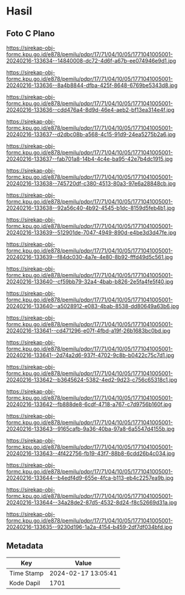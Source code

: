 # Hasil

## Foto C Plano

https://sirekap-obj-formc.kpu.go.id/e878/pemilu/pdpr/17/71/04/10/05/1771041005001-20240216-133634--14840008-dc72-4d6f-a67b-ee074946e9d1.jpg

https://sirekap-obj-formc.kpu.go.id/e878/pemilu/pdpr/17/71/04/10/05/1771041005001-20240216-133636--8a4b8844-dfba-425f-8648-6769be5343d8.jpg

https://sirekap-obj-formc.kpu.go.id/e878/pemilu/pdpr/17/71/04/10/05/1771041005001-20240216-133636--cdd476a4-8d9d-46e4-aeb2-bf13ea314e4f.jpg

https://sirekap-obj-formc.kpu.go.id/e878/pemilu/pdpr/17/71/04/10/05/1771041005001-20240216-133637--d2dbc08b-a568-4c15-91d9-24ea5275b2a6.jpg

https://sirekap-obj-formc.kpu.go.id/e878/pemilu/pdpr/17/71/04/10/05/1771041005001-20240216-133637--fab701a8-14b4-4c4e-ba95-42e7b4dc1915.jpg

https://sirekap-obj-formc.kpu.go.id/e878/pemilu/pdpr/17/71/04/10/05/1771041005001-20240216-133638--745720df-c380-4513-80a3-97e6a28848cb.jpg

https://sirekap-obj-formc.kpu.go.id/e878/pemilu/pdpr/17/71/04/10/05/1771041005001-20240216-133638--92a56c40-4b92-4545-b1dc-8159d5feb4b1.jpg

https://sirekap-obj-formc.kpu.go.id/e878/pemilu/pdpr/17/71/04/10/05/1771041005001-20240216-133639--512901de-7047-4949-890d-e4be3d3d47fe.jpg

https://sirekap-obj-formc.kpu.go.id/e878/pemilu/pdpr/17/71/04/10/05/1771041005001-20240216-133639--f84dc030-4a7e-4e80-8b92-fffd49d5c561.jpg

https://sirekap-obj-formc.kpu.go.id/e878/pemilu/pdpr/17/71/04/10/05/1771041005001-20240216-133640--cf59bb79-32a4-4bab-b826-2e5fa4fe5f40.jpg

https://sirekap-obj-formc.kpu.go.id/e878/pemilu/pdpr/17/71/04/10/05/1771041005001-20240216-133640--a5028912-e083-4bab-8538-dd80649a63b6.jpg

https://sirekap-obj-formc.kpu.go.id/e878/pemilu/pdpr/17/71/04/10/05/1771041005001-20240216-133641--cd471296-e07f-4fbd-a19f-26b1683bc0bd.jpg

https://sirekap-obj-formc.kpu.go.id/e878/pemilu/pdpr/17/71/04/10/05/1771041005001-20240216-133641--2d74a2d6-937f-4702-9c8b-b0422c75c7d1.jpg

https://sirekap-obj-formc.kpu.go.id/e878/pemilu/pdpr/17/71/04/10/05/1771041005001-20240216-133642--b3645624-5382-4ed2-9d23-c756c65318c1.jpg

https://sirekap-obj-formc.kpu.go.id/e878/pemilu/pdpr/17/71/04/10/05/1771041005001-20240216-133642--fb888de8-6cdf-4718-a767-c7d9756b160f.jpg

https://sirekap-obj-formc.kpu.go.id/e878/pemilu/pdpr/17/71/04/10/05/1771041005001-20240216-133643--9165cafb-9a36-40ba-97a8-6a5547d4155b.jpg

https://sirekap-obj-formc.kpu.go.id/e878/pemilu/pdpr/17/71/04/10/05/1771041005001-20240216-133643--4f422756-fb19-43f7-88b8-6cdd26b4c034.jpg

https://sirekap-obj-formc.kpu.go.id/e878/pemilu/pdpr/17/71/04/10/05/1771041005001-20240216-133644--b4edf4d9-655e-4fca-b113-eb4c2257ea9b.jpg

https://sirekap-obj-formc.kpu.go.id/e878/pemilu/pdpr/17/71/04/10/05/1771041005001-20240216-133644--34a28de2-87d5-4532-8d24-f8c52669d31a.jpg

https://sirekap-obj-formc.kpu.go.id/e878/pemilu/pdpr/17/71/04/10/05/1771041005001-20240216-133635--9230d196-1a2a-4154-b459-2df7df034bfd.jpg


## Metadata

| Key        | Value               |
| ---------- | ------------------- |
| Time Stamp | 2024-02-17 13:05:41 |
| Kode Dapil | 1701                |



